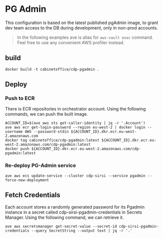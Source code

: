 # PG Admin

This configuration is based on the latest published pgAdmin image, to grant dev team access to the DB during development, only in non-prod accounts.

> In the following examples ave is alias for `aws-vault exec` command.
Feel free to use any convenient AWS profiler instead.

## build

```shell
docker build -t cabinetoffice/cdp-pgadmin .
```

## Deploy

### Push to ECR

There is ECR repositories in orchestrator account. Using the following commands, we can push the built image.

```shell
ACCOUNT_ID=$(ave aws sts get-caller-identity | jq -r '.Account')
ave aws ecr get-login-password --region eu-west-2 | docker login --username AWS --password-stdin ${ACCOUNT_ID}.dkr.ecr.eu-west-2.amazonaws.com
docker tag cabinetoffice/cdp-pgadmin:latest ${ACCOUNT_ID}.dkr.ecr.eu-west-2.amazonaws.com/cdp-pgadmin:latest
docker push ${ACCOUNT_ID}.dkr.ecr.eu-west-2.amazonaws.com/cdp-pgadmin:latest
```

### Re-deploy PG-Admin service

```shell
ave aws ecs update-service --cluster cdp-sirsi --service pgadmin --force-new-deployment
```

## Fetch Credentials

Each account stores a randomly generated password for its Pgadmin instance in a secret called cdp-sirsi-pgadmin-credentials in Secrets Manager. Using the following command, we can retrieve it.

```shell
ave aws secretsmanager get-secret-value --secret-id cdp-sirsi-pgadmin-credentials --query SecretString --output text | jq -r '.'
```